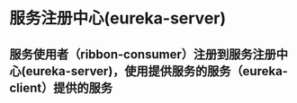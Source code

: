 # 服务注册中心(eureka-server)

## 服务使用者（ribbon-consumer）注册到服务注册中心(eureka-server)，使用提供服务的服务（eureka-client）提供的服务
